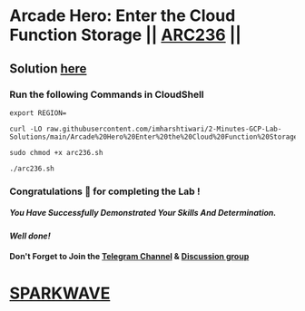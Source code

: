 # Arcade Hero: Enter the Cloud Function Storage || [ARC236](https://www.cloudskillsboost.google/focuses/98835?parent=catalog) ||

## Solution [here](https://youtu.be/b6wGHbRAgew)

### Run the following Commands in CloudShell

```
export REGION=
```
```
curl -LO raw.githubusercontent.com/imharshtiwari/2-Minutes-GCP-Lab-Solutions/main/Arcade%20Hero%20Enter%20the%20Cloud%20Function%20Storage/arc236.sh

sudo chmod +x arc236.sh

./arc236.sh
```

### Congratulations 🎉 for completing the Lab !

##### *You Have Successfully Demonstrated Your Skills And Determination.*

#### *Well done!*

#### Don't Forget to Join the [Telegram Channel](https://t.me/sparkwave.01) & [Discussion group](https://t.me/sparkwave.01chats)

# [SPARKWAVE](https://www.youtube.com/@sparkwave.01)

